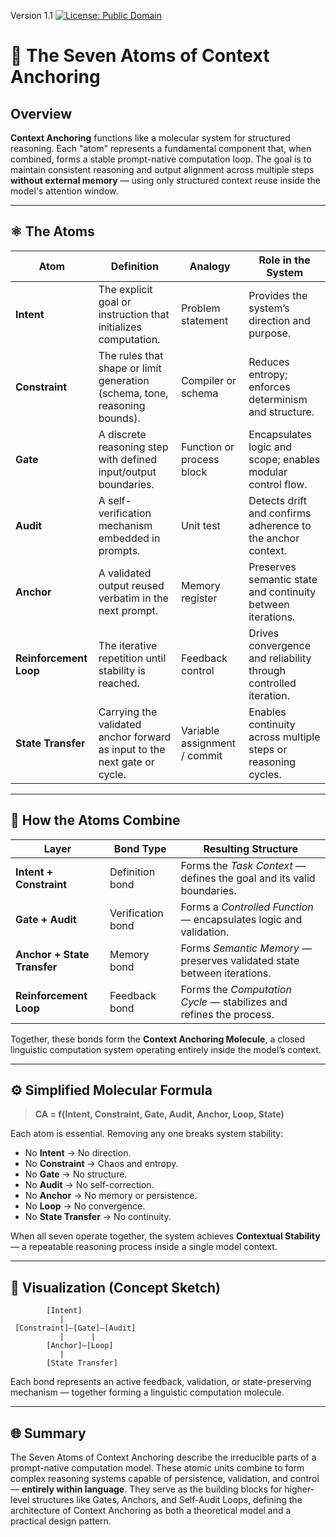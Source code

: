 Version 1.1
[![License: Public Domain](https://img.shields.io/badge/license-Public%20Domain-brightgreen.svg)](./LICENSE)

# 🧬 The Seven Atoms of Context Anchoring

## Overview

**Context Anchoring** functions like a molecular system for structured reasoning. Each "atom" represents a fundamental component that, when combined, forms a stable prompt-native computation loop. The goal is to maintain consistent reasoning and output alignment across multiple steps **without external memory** — using only structured context reuse inside the model's attention window.

---

## ⚛️ The Atoms

| **Atom**               | **Definition**                                                             | **Analogy**                  | **Role in the System**                                           |
| ---------------------- | -------------------------------------------------------------------------- | ---------------------------- | ---------------------------------------------------------------- |
| **Intent**             | The explicit goal or instruction that initializes computation.             | Problem statement            | Provides the system’s direction and purpose.                     |
| **Constraint**         | The rules that shape or limit generation (schema, tone, reasoning bounds). | Compiler or schema           | Reduces entropy; enforces determinism and structure.             |
| **Gate**               | A discrete reasoning step with defined input/output boundaries.            | Function or process block    | Encapsulates logic and scope; enables modular control flow.      |
| **Audit**              | A self-verification mechanism embedded in prompts.                         | Unit test                    | Detects drift and confirms adherence to the anchor context.      |
| **Anchor**             | A validated output reused verbatim in the next prompt.                     | Memory register              | Preserves semantic state and continuity between iterations.      |
| **Reinforcement Loop** | The iterative repetition until stability is reached.                       | Feedback control             | Drives convergence and reliability through controlled iteration. |
| **State Transfer**     | Carrying the validated anchor forward as input to the next gate or cycle.  | Variable assignment / commit | Enables continuity across multiple steps or reasoning cycles.    |

---

## 🧩 How the Atoms Combine

| **Layer**                   | **Bond Type**     | **Resulting Structure**                                                 |
| --------------------------- | ----------------- | ----------------------------------------------------------------------- |
| **Intent + Constraint**     | Definition bond   | Forms the *Task Context* — defines the goal and its valid boundaries.   |
| **Gate + Audit**            | Verification bond | Forms a *Controlled Function* — encapsulates logic and validation.      |
| **Anchor + State Transfer** | Memory bond       | Forms *Semantic Memory* — preserves validated state between iterations. |
| **Reinforcement Loop**      | Feedback bond     | Forms the *Computation Cycle* — stabilizes and refines the process.     |

Together, these bonds form the **Context Anchoring Molecule**, a closed linguistic computation system operating entirely inside the model’s context.

---

## ⚙️ Simplified Molecular Formula

> **CA = f(Intent, Constraint, Gate, Audit, Anchor, Loop, State)**

Each atom is essential. Removing any one breaks system stability:

* No **Intent** → No direction.
* No **Constraint** → Chaos and entropy.
* No **Gate** → No structure.
* No **Audit** → No self-correction.
* No **Anchor** → No memory or persistence.
* No **Loop** → No convergence.
* No **State Transfer** → No continuity.

When all seven operate together, the system achieves **Contextual Stability** — a repeatable reasoning process inside a single model context.

---

## 🧭 Visualization (Concept Sketch)

```
        [Intent]
           |
 [Constraint]—[Gate]—[Audit]
           |      |
        [Anchor]—[Loop]
           |
        [State Transfer]
```

Each bond represents an active feedback, validation, or state-preserving mechanism — together forming a linguistic computation molecule.

---

## 🌐 Summary

The Seven Atoms of Context Anchoring describe the irreducible parts of a prompt-native computation model. These atomic units combine to form complex reasoning systems capable of persistence, validation, and control — **entirely within language**. They serve as the building blocks for higher-level structures like Gates, Anchors, and Self-Audit Loops, defining the architecture of Context Anchoring as both a theoretical model and a practical design pattern.
